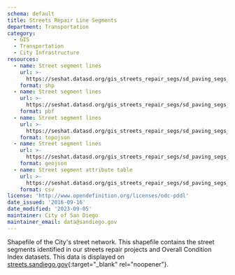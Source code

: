 ```yaml
---
schema: default
title: Streets Repair Line Segments
department: Transportation
category:
  - GIS
  - Transportation
  - City Infrastructure
resources:
  - name: Street segment lines
    url: >-
      https://seshat.datasd.org/gis_streets_repair_segs/sd_paving_segs_datasd.zip
    format: shp
  - name: Street segment lines
    url: >-
      https://seshat.datasd.org/gis_streets_repair_segs/sd_paving_segs_datasd.pbf
    format: pbf
  - name: Street segment lines
    url: >-
      https://seshat.datasd.org/gis_streets_repair_segs/sd_paving_segs_datasd.topo.json
    format: topojson
  - name: Street segment lines
    url: >-
      https://seshat.datasd.org/gis_streets_repair_segs/sd_paving_segs_datasd.geojson
    format: geojson
  - name: Street segment attribute table
    url: >-
      https://seshat.datasd.org/gis_streets_repair_segs/sd_paving_segs_datasd.csv
    format: csv
license: 'http://www.opendefinition.org/licenses/odc-pddl'
date_issued: '2016-09-16'
date_modified: '2023-09-05'
maintainer: City of San Diego
maintainer_email: data@sandiego.gov
---
```

Shapefile of the City's street network. This shapefile contains the street segments identified in our streets repair projects and Overall Condition Index datasets. This data is displayed on [streets.sandiego.gov](http://streets.sandiego.gov){:target="_blank" rel="noopener"}.
